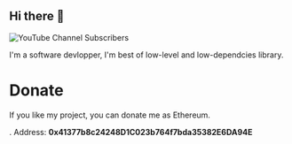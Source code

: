 ## Hi there 👋

<!--
**BillLoic/BillLoic** is a ✨ _special_ ✨ repository because its `README.md` (this file) appears on your GitHub profile.

Here are some ideas to get you started:

- 🔭 I’m currently working on ...
- 🌱 I’m currently learning ...
- 👯 I’m looking to collaborate on ...
- 🤔 I’m looking for help with ...
- 💬 Ask me about ...
- 📫 How to reach me: ...
- 😄 Pronouns: ...
- ⚡ Fun fact: ...
-->
<img alt="YouTube Channel Subscribers" src="https://img.shields.io/youtube/channel/subscribers/UCflGTsS5njzXgJNXAUDlN8g?link=https%3A%2F%2Fwww.youtube.com%2Fchannel%2FUCflGTsS5njzXgJNXAUDlN8g">

<p>I'm a software devlopper, I'm best of low-level and low-dependcies library.</p>

# Donate

<p>If you like my project, you can donate me as Ethereum.</p>.
Address: <strong>0x41377b8c24248D1C023b764f7bda35382E6DA94E</strong>
